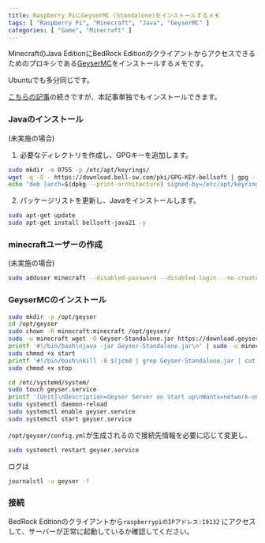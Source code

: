 ```yaml
---
title: Raspberry PiにGeyserMC (Standalone)をインストールするメモ
tags: [ "Raspberry Pi", "Minecraft", "Java", "GeyserMC" ]
categories: [ "Game", "Minecraft" ]
---
```

MinecraftのJava EditionにBedRock Editionのクライアントからアクセスできるためのプロキシである[GeyserMC](https://geysermc.org/)をインストールするメモです。

Ubuntuでも多分同じです。

[こちらの記事](/entries/830)の続きですが、本記事単独でもインストールできます。

### Javaのインストール
(未実施の場合)

1. 必要なディレクトリを作成し、GPGキーを追加します。
```bash
sudo mkdir -m 0755 -p /etc/apt/keyrings/
wget -q -O - https://download.bell-sw.com/pki/GPG-KEY-bellsoft | gpg --dearmor | sudo tee /etc/apt/keyrings/GPG-KEY-bellsoft.gpg > /dev/null
echo "deb [arch=$(dpkg --print-architecture) signed-by=/etc/apt/keyrings/GPG-KEY-bellsoft.gpg] https://apt.bell-sw.com/ stable main" | sudo tee /etc/apt/sources.list.d/bellsoft.list
```

2. パッケージリストを更新し、Javaをインストールします。
```bash
sudo apt-get update
sudo apt-get install bellsoft-java21 -y
```

### minecraftユーザーの作成

(未実施の場合)

```bash
sudo adduser minecraft --disabled-password --disabled-login --no-create-home --gecos ""
```

### GeyserMCのインストール

```bash
sudo mkdir -p /opt/geyser
cd /opt/geyser
sudo chown -R minecraft:minecraft /opt/geyser/
sudo -u minecraft wget -O Geyser-Standalone.jar https://download.geysermc.org/v2/projects/geyser/versions/latest/builds/latest/downloads/standalone
printf '#!/bin/bash\njava -jar Geyser-Standalone.jar\n' | sudo -u minecraft tee start > /dev/null
sudo chmod +x start
printf '#!/bin/bash\nkill -9 $(jcmd | grep Geyser-Standalone.jar | cut -d" " -f1)' | sudo -u minecraft tee stop > /dev/null
sudo chmod +x stop
```

```bash
cd /etc/systemd/system/
sudo touch geyser.service
printf '[Unit]\nDescription=Geyser Server on start up\nWants=network-online.target\n[Service]\nUser=minecraft\nWorkingDirectory=/opt/geyser\nExecStart=/opt/geyser/start\nStandardInput=null\n[Install]\nWantedBy=multi-user.target' | sudo tee geyser.service > /dev/null
sudo systemctl daemon-reload
sudo systemctl enable geyser.service
sudo systemctl start geyser.service
```

`/opt/geyser/config.yml`が生成されるので接続先情報を必要に応じて変更し、

```bash
sudo systemctl restart geyser.service
```

ログは

```bash
journalctl -u geyser -f
```

### 接続

BedRock Editionのクライアントから`raspberrypiのIPアドレス:19132` にアクセスして、サーバーが正常に起動しているか確認してください。